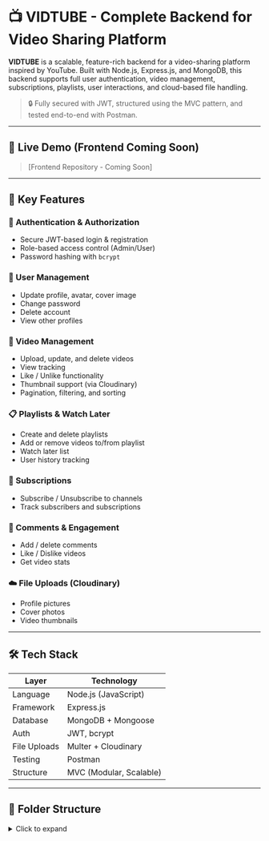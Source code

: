 # 📺 VIDTUBE - Complete Backend for Video Sharing Platform

**VIDTUBE** is a scalable, feature-rich backend for a video-sharing platform inspired by YouTube. Built with Node.js, Express.js, and MongoDB, this backend supports full user authentication, video management, subscriptions, playlists, user interactions, and cloud-based file handling.

> 🔒 Fully secured with JWT, structured using the MVC pattern, and tested end-to-end with Postman.

---

## 🚀 Live Demo (Frontend Coming Soon)

> [Frontend Repository - Coming Soon]

---

## 📌 Key Features

### 🔐 Authentication & Authorization
- Secure JWT-based login & registration
- Role-based access control (Admin/User)
- Password hashing with `bcrypt`

### 👤 User Management
- Update profile, avatar, cover image
- Change password
- Delete account
- View other profiles

### 🎥 Video Management
- Upload, update, and delete videos
- View tracking
- Like / Unlike functionality
- Thumbnail support (via Cloudinary)
- Pagination, filtering, and sorting

### 📋 Playlists & Watch Later
- Create and delete playlists
- Add or remove videos to/from playlist
- Watch later list
- User history tracking

### 🔔 Subscriptions
- Subscribe / Unsubscribe to channels
- Track subscribers and subscriptions

### 💬 Comments & Engagement
- Add / delete comments
- Like / Dislike videos
- Get video stats

### ☁️ File Uploads (Cloudinary)
- Profile pictures
- Cover photos
- Video thumbnails

---

## 🛠️ Tech Stack

| Layer         | Technology                      |
|---------------|----------------------------------|
| Language       | Node.js (JavaScript)            |
| Framework      | Express.js                      |
| Database       | MongoDB + Mongoose              |
| Auth           | JWT, bcrypt                     |
| File Uploads   | Multer + Cloudinary             |
| Testing        | Postman                         |
| Structure      | MVC (Modular, Scalable)         |

---

## 📂 Folder Structure

<details>
<summary>Click to expand</summary>

